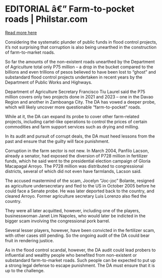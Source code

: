 # EDITORIAL â€” Farm-to-pocket roads | Philstar.com

[Read more here](https://www.philstar.com/opinion/2025/10/01/2476606/editorial-farm-pocket-roads)

Considering the systematic plunder of public funds in flood control projects, it’s not surprising that corruption is also being unearthed in the construction of farm-to-market roads.

So far the amounts of the non-existent roads unearthed by the Department of Agriculture total only P75 million – a drop in the bucket compared to the billions and even trillions of pesos believed to have been lost to “ghost” and substandard flood control projects undertaken in recent years by the Department of Public Works and Highways.

Department of Agriculture Secretary Francisco Tiu Laurel said the P75 million covers only two projects done in 2021 and 2023 – one in the Davao Region and another in Zamboanga City. The DA has vowed a deeper probe, which will likely uncover more questionable “farm-to-pocket” roads.

While at it, the DA can expand its probe to cover other farm-related projects, including cartel-like operations to control the prices of certain commodities and farm support services such as drying and milling.

In its audit and pursuit of corrupt deals, the DA must heed lessons from the past and ensure that the guilty will face punishment.

Corruption in the farm sector is not new. In March 2004, Panfilo Lacson, already a senator, had exposed the diversion of P728 million in fertilizer funds, which he said went to the presidential election campaign of Gloria Macapagal Arroyo. The P728 million was distributed to congressional districts, several of which did not even have farmlands, Lacson said.

The accused mastermind of the scam, Jocelyn “Joc-joc” Bolante, resigned as agriculture undersecretary and fled to the US in October 2005 before he could face a Senate probe. He was later deported back to the country, and cleared Arroyo. Former agriculture secretary Luis Lorenzo also fled the country.

They were all later acquitted, however, including one of the players, businesswoman Janet Lim Napoles, who would later be indicted in the bigger scam involving the congressional pork barrel.

Several lesser players, however, have been convicted in the fertilizer scam, with other cases still pending. So the ongoing audit of the DA could bear fruit in rendering justice.

As in the flood control scandal, however, the DA audit could lead probers to influential and wealthy people who benefited from non-existent or substandard farm-to-market roads. Such people can be expected to put up a strong legal defense to escape punishment. The DA must ensure that it is up to the challenge.